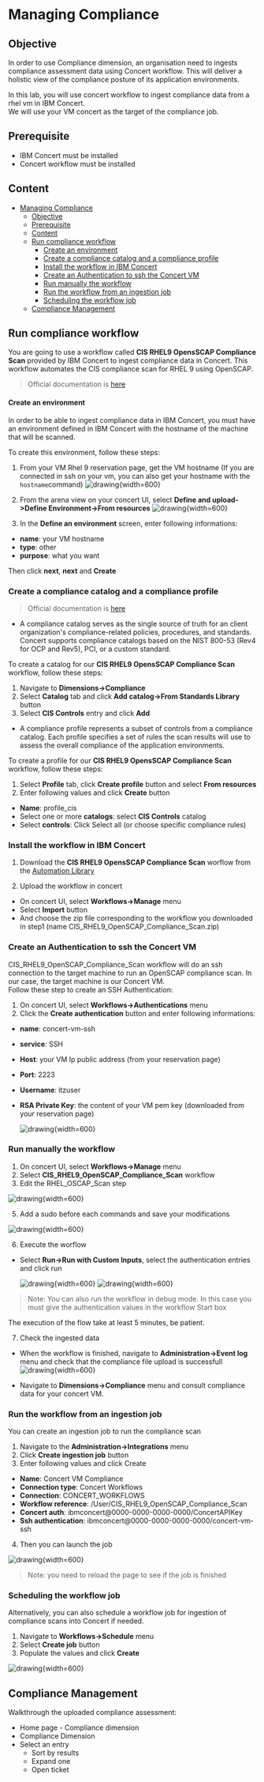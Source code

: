 # Managing Compliance

## Objective

In order to use Compliance dimension, an organisation need to ingests compliance assessment data using Concert workflow. This will deliver a holistic view of the compliance posture of its application environments.

In this lab, you will use concert workflow to ingest compliance data from a rhel vm in IBM Concert.   
We will use your VM concert as the target of the compliance job.

## Prerequisite

- IBM Concert must be installed
- Concert workflow must be installed
  
## Content

- [Managing Compliance](#managing-compliance)
  - [Objective](#objective)
  - [Prerequisite](#prerequisite)
  - [Content](#content)
  - [Run compliance workflow](#run-compliance-workflow)
      - [Create an environment](#create-an-environment)
    - [Create a compliance catalog and a compliance profile](#create-a-compliance-catalog-and-a-compliance-profile)
    - [Install the workflow in IBM Concert](#install-the-workflow-in-ibm-concert)
    - [Create an Authentication to ssh the Concert VM](#create-an-authentication-to-ssh-the-concert-vm)
    - [Run manually the workflow](#run-manually-the-workflow)
    - [Run the workflow from an ingestion job](#run-the-workflow-from-an-ingestion-job)
    - [Scheduling the workflow job](#scheduling-the-workflow-job)
  - [Compliance Management](#compliance-management)

## Run compliance workflow

You are going to use a workflow called **CIS RHEL9 OpensSCAP Compliance Scan** provided by IBM Concert to ingest compliance data in Concert.
This workflow automates the CIS compliance scan for RHEL 9 using OpenSCAP. 

> Official documentation is [here](https://www.ibm.com/docs/en/concert?topic=cd-using-concert-workflows-generate-import-cis-rhel9-openscap-compliance-scan)

#### Create an environment 

In order to be able to ingest compliance data in IBM Concert, you must have an environment defined in IBM Concert with the hostname of the machine that will be scanned.

To create this environment, follow these steps:

1. From your VM Rhel 9 reservation page, get the VM hostname (If you are connected in ssh on your vm, you can also get your hostname with the `hostname`command)
  ![drawing](../images/tz_vm_hostname.png){width=600}

2. From the arena view on your concert UI, select **Define and upload->Define Environment->From resources**
  ![drawing](../images/concert_define_environment.png){width=600}

3. In the **Define an environment** screen, enter following informations:

- **name**: your VM hostname
- **type**: other
- **purpose**: what you want

Then click **next**, **next** and **Create**

### Create a compliance catalog and a compliance profile

> Official documentation is [here](https://www.ibm.com/docs/en/concert?topic=dimension-overview-assessing-compliance)

- A compliance catalog serves as the single source of truth for an client organization's compliance-related policies, procedures, and standards. Concert supports compliance catalogs based on the NIST 800-53 (Rev4 for OCP and Rev5), PCI, or a custom standard.

To create a catalog for our  **CIS RHEL9 OpensSCAP Compliance Scan** workflow, follow these steps:

1. Navigate to **Dimensions->Compliance**
2. Select **Catalog** tab and click **Add catalog->From Standards Library** button
3. Select **CIS Controls** entry and click **Add**

- A compliance profile represents a subset of controls from a compliance catalog. Each profile specifies a set of rules the scan results will use to assess the overall compliance of the application environments.

To create a profile for our **CIS RHEL9 OpensSCAP Compliance Scan** workflow, follow these steps:

1. Select **Profile** tab, click **Create profile** button and select **From resources**
2. Enter following values and click **Create** button

- **Name**: profile_cis
- Select one or more **catalogs**: select **CIS Controls** catalog
- Select **controls**: Click Select all (or choose specific compliance rules)

### Install the workflow in IBM Concert

1. Download the **CIS RHEL9 OpensSCAP Compliance Scan** worflow from the [Automation Library](https://automation-library.ibm.com/workflows/CIS%20RHEL9%20OpenSCAP%20Compliance%20Scan)

2. Upload the workflow in concert 

- On concert UI, select **Workflows->Manage** menu
- Select **Import** button
- And choose the zip file corresponding to the workflow you downloaded in step1 (name CIS_RHEL9_OpenSCAP_Compliance_Scan.zip)
   
### Create an Authentication to ssh the Concert VM

CIS_RHEL9_OpenSCAP_Compliance_Scan workflow will do an ssh connection to the target machine to run an OpenSCAP compliance scan. In our case, the target machine is our Concert VM.   
Follow these step to create an SSH Authentication:

1. On concert UI, select **Workflows->Authentications** menu 
2. Click the **Create authentication** button and enter following informations:

- **name**: concert-vm-ssh
- **service**: SSH
- **Host**: your VM Ip public address (from your reservation page)
- **Port**: 2223
- **Username**: itzuser
- **RSA Private Key**: the content of your VM pem key (downloaded from your reservation page)

  ![drawing](../images/cw_compliance_ssh_authentication.png){width=600}

### Run manually the workflow

1. On concert UI, select **Workflows->Manage** menu 
2. Select **CIS_RHEL9_OpenSCAP_Compliance_Scan** workflow
3. Edit the RHEL_OSCAP_Scan step

  ![drawing](../images/cw_edit_step.png){width=600}

5. Add a sudo before each commands and save your modifications

  ![drawing](../images/cw_modify_step.png){width=600}

6. Execute the worflow

- Select **Run->Run with Custom Inputs**, select the authentication entries and click run

  ![drawing](../images/cw_run.png){width=600}
  ![drawing](../images/cw_run_inputs.png){width=600}

>
> Note: You can also run the workflow in debug mode. In this case you must give the authentication values in the workflow Start box
>

The execution of the flow take at least 5 minutes, be patient.

7. Check the ingested data

- When the workflow is finished, navigate to **Administration->Event log** menu and check that the compliance file upload is successfull
  ![drawing](../images/cw_compliance_file_upload.png){width=600}

- Navigate to **Dimensions->Compliance** menu and consult compliance data for your concert VM.

### Run the workflow from an ingestion job

You can create an ingestion job to run the compliance scan

1. Navigate to the **Administration->Integrations** menu
2. Click **Create ingestion job** button
3. Enter following values and click Create

- **Name**: Concert VM Compliance
- **Connection type**: Concert Workflows
- **Connection**: CONCERT_WORKFLOWS
- **Workflow reference**: /User/CIS_RHEL9_OpenSCAP_Compliance_Scan
- **Concert auth**: ibmconcert@0000-0000-0000-0000/ConcertAPIKey
- **Ssh authentication**: ibmconcert@0000-0000-0000-0000/concert-vm-ssh

4. Then you can launch the job

  ![drawing](../images/cw_ingestion_job.png){width=600}

>
> Note: you need to reload the page to see if the job is finished
>

### Scheduling the workflow job

Alternatively, you can also schedule a workflow job for ingestion of compliance scans into Concert if needed.

1. Navigate to **Workflows->Schedule** menu
2. Select **Create job** button
3. Populate the values and click **Create**

  ![drawing](../images/cw_schedule_job.png){width=600}


## Compliance Management

Walkthrough the uploaded compliance assessment:

- Home page - Compliance dimension
- Compliance Dimension
- Select an entry
  - Sort by results
  - Expand one
  - Open ticket
